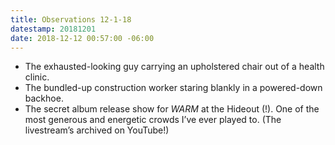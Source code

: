 ```yaml
---
title: Observations 12-1-18
datestamp: 20181201
date: 2018-12-12 00:57:00 -06:00
---
```


- The exhausted-looking guy carrying an upholstered chair out of a health clinic.
- The bundled-up construction worker staring blankly in a powered-down backhoe.
- The secret album release show for *WARM* at the Hideout (!). One of the most generous and energetic crowds I’ve ever played to. (The livestream’s archived on YouTube!)
